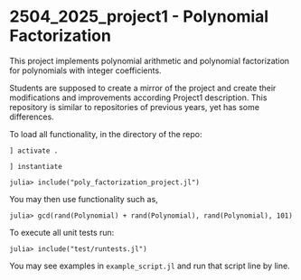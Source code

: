 # 2504_2025_project1 - Polynomial Factorization

This project implements polynomial arithmetic and polynomial factorization for polynomials with integer coefficients.

Students are supposed to create a mirror of the project and create their modifications and improvements according Project1 description. This repository is similar to repositories of previous years, yet has some differences.

To load all functionality, in the directory of the repo:

```
] activate .
```

```
] instantiate
```

```
julia> include("poly_factorization_project.jl")
```

You may then use functionality such as,

```
julia> gcd(rand(Polynomial) + rand(Polynomial), rand(Polynomial), 101)
```

To execute all unit tests run:

```
julia> include("test/runtests.jl")
```

You may see examples in `example_script.jl` and run that script line by line.
